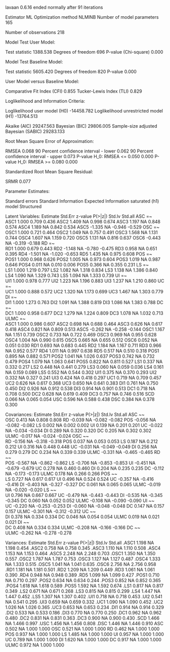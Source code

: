 lavaan 0.6.16 ended normally after 91 iterations

  Estimator                                         ML
  Optimization method                           NLMINB
  Number of model parameters                       165

  Number of observations                           218

Model Test User Model:
                                                      
  Test statistic                              1388.538
  Degrees of freedom                               696
  P-value (Chi-square)                           0.000

Model Test Baseline Model:

  Test statistic                              5605.420
  Degrees of freedom                               820
  P-value                                        0.000

User Model versus Baseline Model:

  Comparative Fit Index (CFI)                    0.855
  Tucker-Lewis Index (TLI)                       0.829

Loglikelihood and Information Criteria:

  Loglikelihood user model (H0)             -14458.782
  Loglikelihood unrestricted model (H1)     -13764.513
                                                      
  Akaike (AIC)                               29247.563
  Bayesian (BIC)                             29806.005
  Sample-size adjusted Bayesian (SABIC)      29283.133

Root Mean Square Error of Approximation:

  RMSEA                                          0.068
  90 Percent confidence interval - lower         0.062
  90 Percent confidence interval - upper         0.073
  P-value H_0: RMSEA <= 0.050                    0.000
  P-value H_0: RMSEA >= 0.080                    0.000

Standardized Root Mean Square Residual:

  SRMR                                           0.077

Parameter Estimates:

  Standard errors                             Standard
  Information                                 Expected
  Information saturated (h1) model          Structured

Latent Variables:
                   Estimate  Std.Err  z-value  P(>|z|)   Std.lv  Std.all
  ASC =~                                                                
    ASC1              1.000                               0.709    0.436
    ASC2              1.409       NA                      0.998    0.674
    ASC3              1.197       NA                      0.848    0.574
    ASC4              1.189       NA                      0.842    0.534
    ASC5             -1.335       NA                     -0.946   -0.529
  OSC =~                                                                
    OSC1              1.000                               0.721    0.464
    OSC2              1.049       NA                      0.757    0.491
    OSC3              1.568       NA                      1.131    0.744
    OSC4              1.607       NA                      1.159    0.720
    OSC5              1.131       NA                      0.816    0.637
    OSC6             -0.443       NA                     -0.319   -0.188
  RD =~                                                                 
    RD1               1.000                               0.679    0.443
    RD2              -1.148       NA                     -0.780   -0.475
    RD3               0.958       NA                      0.651    0.395
    RD4              -1.501       NA                     -1.020   -0.653
    RD5               1.435       NA                      0.975    0.608
  POS =~                                                                
    POS1              1.000                               0.968    0.626
    POS2              1.005       NA                      0.973    0.604
    POS3              1.019       NA                      0.987    0.646
    POS4              0.011       NA                      0.010    0.006
    POS5              0.366       NA                      0.355    0.231
  LS =~                                                                 
    LS1               1.000                               1.219    0.797
    LS2               1.082       NA                      1.318    0.834
    LS3               1.138       NA                      1.386    0.840
    LS4               1.090       NA                      1.329    0.743
    LS5               1.094       NA                      1.333    0.739
  UI =~                                                                 
    UI1               1.000                               0.978    0.777
    UI2               1.223       NA                      1.196    0.883
    UI3               1.237       NA                      1.210    0.860
  UC =~                                                                 
    UC1               1.000                               0.888    0.572
    UC2               1.320       NA                      1.173    0.699
    UC3               1.467       NA                      1.303    0.779
  DI =~                                                                 
    DI1               1.000                               1.273    0.763
    DI2               1.091       NA                      1.388    0.819
    DI3               1.086       NA                      1.383    0.788
  DC =~                                                                 
    DC1               1.000                               0.958    0.677
    DC2               1.279       NA                      1.224    0.809
    DC3               1.078       NA                      1.032    0.713
  ULMC =~                                                               
    ASC1              1.000                               0.986    0.607
    ASC2              0.698       NA                      0.688    0.464
    ASC3              0.626       NA                      0.617    0.418
    ASC4              0.821       NA                      0.809    0.513
    ASC5             -0.262       NA                     -0.258   -0.144
    OSC1              1.167       NA                      1.151    0.739
    OSC2              0.733       NA                      0.722    0.469
    OSC3              0.969       NA                      0.955    0.628
    OSC4              1.004       NA                      0.990    0.615
    OSC5              0.665       NA                      0.655    0.512
    OSC6              0.052       NA                      0.051    0.030
    RD1               0.693       NA                      0.683    0.445
    RD2               1.184       NA                      1.167    0.711
    RD3               0.966       NA                      0.952    0.577
    RD4               1.011       NA                      0.997    0.638
    RD5               0.517       NA                      0.510    0.318
    POS1              0.895       NA                      0.882    0.571
    POS2              1.041       NA                      1.026    0.637
    POS3              0.742       NA                      0.732    0.479
    POS4              1.079       NA                      1.063    0.641
    POS5              0.822       NA                      0.811    0.527
    LS1               0.337       NA                      0.332    0.217
    LS2               0.448       NA                      0.441    0.279
    LS3               0.060       NA                      0.059    0.036
    LS4               0.161       NA                      0.159    0.089
    LS5               0.552       NA                      0.544    0.302
    UI1               0.375       NA                      0.370    0.293
    UI2               0.332       NA                      0.327    0.241
    UI3               0.424       NA                      0.418    0.297
    UC1               0.719       NA                      0.709    0.457
    UC2               0.626       NA                      0.617    0.368
    UC3               0.650       NA                      0.641    0.383
    DI1               0.761       NA                      0.750    0.450
    DI2               0.926       NA                      0.912    0.538
    DI3               0.914       NA                      0.901    0.513
    DC1               0.718       NA                      0.708    0.500
    DC2               0.628       NA                      0.619    0.409
    DC3               0.757       NA                      0.746    0.516
    SCD               0.066       NA                      0.065    0.054
    USC               0.596       NA                      0.588    0.438
    DSC               0.384       NA                      0.378    0.300

Covariances:
                   Estimate  Std.Err  z-value  P(>|z|)   Std.lv  Std.all
  ASC ~~                                                                
    OSC               0.413       NA                      0.808    0.808
    RD               -0.039       NA                     -0.082   -0.082
    POS              -0.056       NA                     -0.082   -0.082
    LS                0.002       NA                      0.002    0.002
    UI                0.139       NA                      0.201    0.201
    UC               -0.022       NA                     -0.034   -0.034
    DI                0.289       NA                      0.320    0.320
    DC                0.205       NA                      0.302    0.302
    ULMC             -0.017       NA                     -0.024   -0.024
  OSC ~~                                                                
    RD               -0.156       NA                     -0.318   -0.318
    POS               0.037       NA                      0.053    0.053
    LS                0.187       NA                      0.212    0.212
    UI                0.316       NA                      0.448    0.448
    UC               -0.031       NA                     -0.049   -0.049
    DI                0.256       NA                      0.279    0.279
    DC                0.234       NA                      0.339    0.339
    ULMC             -0.331       NA                     -0.465   -0.465
  RD ~~                                                                 
    POS              -0.567       NA                     -0.862   -0.862
    LS               -0.706       NA                     -0.853   -0.853
    UI               -0.451       NA                     -0.679   -0.679
    UC                0.278       NA                      0.460    0.460
    DI                0.204       NA                      0.235    0.235
    DC               -0.112       NA                     -0.173   -0.173
    ULMC              0.178       NA                      0.266    0.266
  POS ~~                                                                
    LS                0.727       NA                      0.617    0.617
    UI                0.496       NA                      0.524    0.524
    UC               -0.357       NA                     -0.416   -0.416
    DI               -0.403       NA                     -0.327   -0.327
    DC                0.061       NA                      0.065    0.065
    ULMC             -0.019       NA                     -0.020   -0.020
  LS ~~                                                                 
    UI                0.796       NA                      0.667    0.667
    UC               -0.479       NA                     -0.443   -0.443
    DI               -0.535       NA                     -0.345   -0.345
    DC                0.060       NA                      0.052    0.052
    ULMC             -0.108       NA                     -0.090   -0.090
  UI ~~                                                                 
    UC               -0.220       NA                     -0.253   -0.253
    DI               -0.060       NA                     -0.048   -0.048
    DC                0.147       NA                      0.157    0.157
    ULMC             -0.301       NA                     -0.312   -0.312
  UC ~~                                                                 
    DI                0.378       NA                      0.334    0.334
    DC                0.046       NA                      0.054    0.054
    ULMC              0.019       NA                      0.021    0.021
  DI ~~                                                                 
    DC                0.408       NA                      0.334    0.334
    ULMC             -0.208       NA                     -0.166   -0.166
  DC ~~                                                                 
    ULMC             -0.262       NA                     -0.278   -0.278

Variances:
                   Estimate  Std.Err  z-value  P(>|z|)   Std.lv  Std.all
   .ASC1              1.198       NA                      1.198    0.454
   .ASC2              0.758       NA                      0.758    0.345
   .ASC3              1.110       NA                      1.110    0.508
   .ASC4              1.153       NA                      1.153    0.464
   .ASC5              2.248       NA                      2.248    0.703
   .OSC1              1.350       NA                      1.350    0.557
   .OSC2              1.787       NA                      1.787    0.753
   .OSC3              1.127       NA                      1.127    0.487
   .OSC4              1.333       NA                      1.333    0.515
   .OSC5              1.041       NA                      1.041    0.635
   .OSC6              2.756       NA                      2.756    0.958
   .RD1               1.181       NA                      1.181    0.501
   .RD2               1.209       NA                      1.209    0.449
   .RD3               1.061       NA                      1.061    0.390
   .RD4               0.948       NA                      0.948    0.389
   .RD5               1.099       NA                      1.099    0.427
   .POS1              0.710       NA                      0.710    0.297
   .POS2              0.634       NA                      0.634    0.244
   .POS3              0.852       NA                      0.852    0.365
   .POS4              1.618       NA                      1.618    0.589
   .POS5              1.592       NA                      1.592    0.674
   .LS1               0.817       NA                      0.817    0.349
   .LS2               0.671       NA                      0.671    0.268
   .LS3               0.815       NA                      0.815    0.299
   .LS4               1.447       NA                      1.447    0.452
   .LS5               1.307       NA                      1.307    0.402
   .UI1               0.718       NA                      0.718    0.453
   .UI2               0.541       NA                      0.541    0.295
   .UI3               0.659       NA                      0.659    0.332
   .UC1               1.090       NA                      1.090    0.452
   .UC2               1.026       NA                      1.026    0.365
   .UC3               0.653       NA                      0.653    0.234
   .DI1               0.914       NA                      0.914    0.329
   .DI2               0.533       NA                      0.533    0.186
   .DI3               0.770       NA                      0.770    0.250
   .DC1               0.962       NA                      0.962    0.480
   .DC2               0.831       NA                      0.831    0.363
   .DC3               0.900       NA                      0.900    0.430
   .SCD               1.466       NA                      1.466    0.997
   .USC               1.456       NA                      1.456    0.808
   .DSC               1.446       NA                      1.446    0.910
    ASC               0.502       NA                      1.000    1.000
    OSC               0.521       NA                      1.000    1.000
    RD                0.462       NA                      1.000    1.000
    POS               0.937       NA                      1.000    1.000
    LS                1.485       NA                      1.000    1.000
    UI                0.957       NA                      1.000    1.000
    UC                0.789       NA                      1.000    1.000
    DI                1.620       NA                      1.000    1.000
    DC                0.917       NA                      1.000    1.000
    ULMC              0.972       NA                      1.000    1.000

